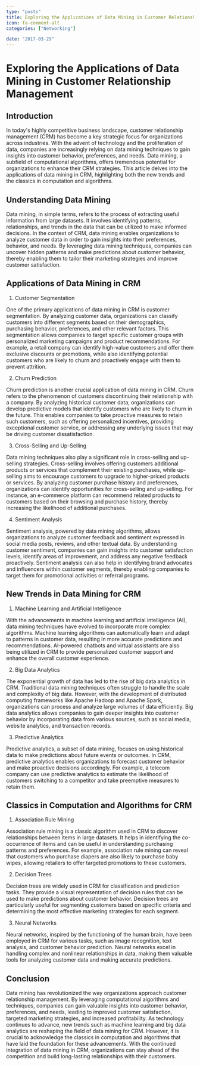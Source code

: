 ```yaml
---
type: "posts"
title: Exploring the Applications of Data Mining in Customer Relationship Management
icon: fa-comment-alt
categories: ["Networking"]

date: "2017-03-29"
---
```




# Exploring the Applications of Data Mining in Customer Relationship Management

## Introduction

In today's highly competitive business landscape, customer relationship management (CRM) has become a key strategic focus for organizations across industries. With the advent of technology and the proliferation of data, companies are increasingly relying on data mining techniques to gain insights into customer behavior, preferences, and needs. Data mining, a subfield of computational algorithms, offers tremendous potential for organizations to enhance their CRM strategies. This article delves into the applications of data mining in CRM, highlighting both the new trends and the classics in computation and algorithms.

## Understanding Data Mining

Data mining, in simple terms, refers to the process of extracting useful information from large datasets. It involves identifying patterns, relationships, and trends in the data that can be utilized to make informed decisions. In the context of CRM, data mining enables organizations to analyze customer data in order to gain insights into their preferences, behavior, and needs. By leveraging data mining techniques, companies can uncover hidden patterns and make predictions about customer behavior, thereby enabling them to tailor their marketing strategies and improve customer satisfaction.

## Applications of Data Mining in CRM

1. Customer Segmentation

One of the primary applications of data mining in CRM is customer segmentation. By analyzing customer data, organizations can classify customers into different segments based on their demographics, purchasing behavior, preferences, and other relevant factors. This segmentation allows companies to target specific customer groups with personalized marketing campaigns and product recommendations. For example, a retail company can identify high-value customers and offer them exclusive discounts or promotions, while also identifying potential customers who are likely to churn and proactively engage with them to prevent attrition.

2. Churn Prediction

Churn prediction is another crucial application of data mining in CRM. Churn refers to the phenomenon of customers discontinuing their relationship with a company. By analyzing historical customer data, organizations can develop predictive models that identify customers who are likely to churn in the future. This enables companies to take proactive measures to retain such customers, such as offering personalized incentives, providing exceptional customer service, or addressing any underlying issues that may be driving customer dissatisfaction.

3. Cross-Selling and Up-Selling

Data mining techniques also play a significant role in cross-selling and up-selling strategies. Cross-selling involves offering customers additional products or services that complement their existing purchases, while up-selling aims to encourage customers to upgrade to higher-priced products or services. By analyzing customer purchase history and preferences, organizations can identify opportunities for cross-selling and up-selling. For instance, an e-commerce platform can recommend related products to customers based on their browsing and purchase history, thereby increasing the likelihood of additional purchases.

4. Sentiment Analysis

Sentiment analysis, powered by data mining algorithms, allows organizations to analyze customer feedback and sentiment expressed in social media posts, reviews, and other textual data. By understanding customer sentiment, companies can gain insights into customer satisfaction levels, identify areas of improvement, and address any negative feedback proactively. Sentiment analysis can also help in identifying brand advocates and influencers within customer segments, thereby enabling companies to target them for promotional activities or referral programs.

## New Trends in Data Mining for CRM

1. Machine Learning and Artificial Intelligence

With the advancements in machine learning and artificial intelligence (AI), data mining techniques have evolved to incorporate more complex algorithms. Machine learning algorithms can automatically learn and adapt to patterns in customer data, resulting in more accurate predictions and recommendations. AI-powered chatbots and virtual assistants are also being utilized in CRM to provide personalized customer support and enhance the overall customer experience.

2. Big Data Analytics

The exponential growth of data has led to the rise of big data analytics in CRM. Traditional data mining techniques often struggle to handle the scale and complexity of big data. However, with the development of distributed computing frameworks like Apache Hadoop and Apache Spark, organizations can process and analyze large volumes of data efficiently. Big data analytics allows companies to gain deeper insights into customer behavior by incorporating data from various sources, such as social media, website analytics, and transaction records.

3. Predictive Analytics

Predictive analytics, a subset of data mining, focuses on using historical data to make predictions about future events or outcomes. In CRM, predictive analytics enables organizations to forecast customer behavior and make proactive decisions accordingly. For example, a telecom company can use predictive analytics to estimate the likelihood of customers switching to a competitor and take preemptive measures to retain them.

## Classics in Computation and Algorithms for CRM

1. Association Rule Mining

Association rule mining is a classic algorithm used in CRM to discover relationships between items in large datasets. It helps in identifying the co-occurrence of items and can be useful in understanding purchasing patterns and preferences. For example, association rule mining can reveal that customers who purchase diapers are also likely to purchase baby wipes, allowing retailers to offer targeted promotions to these customers.

2. Decision Trees

Decision trees are widely used in CRM for classification and prediction tasks. They provide a visual representation of decision rules that can be used to make predictions about customer behavior. Decision trees are particularly useful for segmenting customers based on specific criteria and determining the most effective marketing strategies for each segment.

3. Neural Networks

Neural networks, inspired by the functioning of the human brain, have been employed in CRM for various tasks, such as image recognition, text analysis, and customer behavior prediction. Neural networks excel in handling complex and nonlinear relationships in data, making them valuable tools for analyzing customer data and making accurate predictions.

## Conclusion

Data mining has revolutionized the way organizations approach customer relationship management. By leveraging computational algorithms and techniques, companies can gain valuable insights into customer behavior, preferences, and needs, leading to improved customer satisfaction, targeted marketing strategies, and increased profitability. As technology continues to advance, new trends such as machine learning and big data analytics are reshaping the field of data mining for CRM. However, it is crucial to acknowledge the classics in computation and algorithms that have laid the foundation for these advancements. With the continued integration of data mining in CRM, organizations can stay ahead of the competition and build long-lasting relationships with their customers.